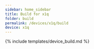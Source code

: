 ```yaml
---
sidebar: home_sidebar
title: Build for x1q
folder: build
permalink: /devices/x1q/build
device: x1q
---
```

{% include templates/device_build.md %}
